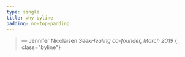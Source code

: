 ```yaml
---
type: single
title: why-byline
padding: no-top-padding
---
```


> — Jennifer Nicolaisen
> <cite>SeekHealing co-founder, March 2019</cite>
{: class="byline"}
